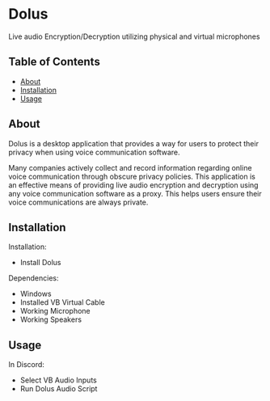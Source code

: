 # Dolus

Live audio Encryption/Decryption utilizing physical and virtual microphones

## Table of Contents

- [About](#about)
- [Installation](#installation)
- [Usage](#usage)

## About

Dolus is a desktop application that provides a way for users to protect their privacy when using voice communication software. 

Many companies actively collect and record information regarding online voice communication through obscure privacy policies. This application is an effective means of providing live audio encryption and decryption using any voice communication software as a proxy. This helps users ensure their voice communications are always private.

## Installation

Installation: 
  - Install Dolus

Dependencies:
  - Windows
  - Installed VB Virtual Cable
  - Working Microphone
  - Working Speakers

## Usage

In Discord:
  - Select VB Audio Inputs
  - Run Dolus Audio Script
